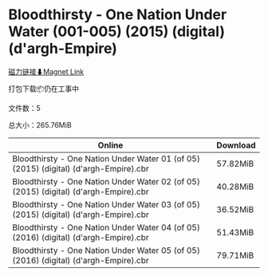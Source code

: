 # Bloodthirsty - One Nation Under Water (001-005) (2015) (digital) (d'argh-Empire)

[磁力链接⬇Magnet Link](magnet:?xt=urn:btih:89e030ac4c0e2801f0cd0bf80112c2e0f847fc00&dn=Bloodthirsty%20-%20One%20Nation%20Under%20Water%20%28001-005%29%20%282015%29%20%28digital%29%20%28d%27argh-Empire%29)

打包下载📦仍在工事中

文件数：5

总大小：265.76MiB

Online | Download
--- | ---
Bloodthirsty - One Nation Under Water 01 (of 05) (2015) (digital) (d'argh-Empire).cbr | 57.82MiB
Bloodthirsty - One Nation Under Water 02 (of 05) (2015) (digital) (d'argh-Empire).cbr | 40.28MiB
Bloodthirsty - One Nation Under Water 03 (of 05) (2015) (digital) (d'argh-Empire).cbr | 36.52MiB
Bloodthirsty - One Nation Under Water 04 (of 05) (2016) (digital) (d'argh-Empire).cbr | 51.43MiB
Bloodthirsty - One Nation Under Water 05 (of 05) (2016) (digital) (d'argh-Empire).cbr | 79.71MiB